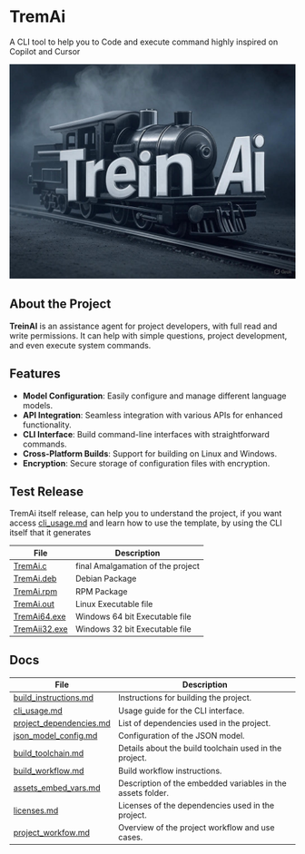 # TremAi
A CLI tool to help you to Code and execute command highly inspired on Copilot and Cursor

![Tumb Image](/imgs/tremAi.jpg)

## About the Project

**TreinAI** is an assistance agent for project developers, with full read and write permissions. It can help with simple questions, project development, and even execute system commands. 
## Features

- **Model Configuration**: Easily configure and manage different language models.
- **API Integration**: Seamless integration with various APIs for enhanced functionality.
- **CLI Interface**: Build command-line interfaces with straightforward commands.
- **Cross-Platform Builds**: Support for building on Linux and Windows.
- **Encryption**: Secure storage of configuration files with encryption.

## Test Release
TremAi itself release, can help you to understand the project, if you want access [cli_usage.md](/docs/cli_usage.md) and learn how to use the template, by using the CLI itself that it generates

| File | Description |
| --- | --- |
|[TremAi.c](https://github.com/OUIsolutions/TreinAI/releases/download/0.0.2/TreinAI.c)| final Amalgamation of the project |
|[TremAi.deb](https://github.com/OUIsolutions/TreinAI/releases/download/0.0.2/TreinAI.deb)| Debian Package |
|[TremAi.rpm](https://github.com/OUIsolutions/TreinAI/releases/download/0.0.2/TreinAI.rpm)| RPM Package |
|[TremAi.out](https://github.com/OUIsolutions/TreinAI/releases/download/0.0.2/TreinAI.out)| Linux Executable file |
|[TremAi64.exe](https://github.com/OUIsolutions/TreinAI/releases/download/0.0.2/TreinAI64.exe)| Windows 64 bit Executable file |
|[TremAii32.exe](https://github.com/OUIsolutions/TreinAI/releases/download/0.0.2/TreinAIi32.exe)| Windows 32 bit Executable file |

## Docs 
| File | Description |
| --- | --- |
|[build_instructions.md](/docs/build_instructions.md)| Instructions for building the project. |
|[cli_usage.md](/docs/cli_usage.md)| Usage guide for the CLI interface. |
|[project_dependencies.md](/docs/project_dependencies.md)| List of dependencies used in the project. |
|[json_model_config.md](/docs/json_model_config.md)| Configuration of the JSON model. |
|[build_toolchain.md](/docs/build_toolchain.md)| Details about the build toolchain used in the project. |
|[build_workflow.md](/docs/build_workflow.md)| Build workflow instructions. |
|[assets_embed_vars.md](/docs/assets_embed_vars.md)| Description of the embedded variables in the assets folder. |
|[licenses.md](/docs/licenses.md)| Licenses of the dependencies used in the project. |
|[project_workfow.md](/docs/project_workfow.md)| Overview of the project workflow and use cases. |
